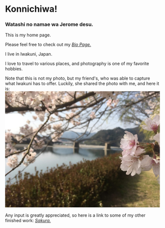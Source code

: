 # Konnichiwa!

### Watashi no namae wa Jerome desu.

This is my home page.

Please feel free to check out my [*Bio Page.*](https://vnonymous.github.io/bio)

I live in Iwakuni, Japan.

I love to travel to various places, and photography is one of my favorite hobbies.

Note that this is not my photo, but my friend's, who was able to capture what Iwakuni has to offer. Luckily, she shared the photo with me, and here it is: ![*RT.*](Sakura.jpg)


Any input is greatly appreciated, so here is a link to some of my other finished work: [*Sakura.*](https://vsco.co/jaeosama/images/1)
